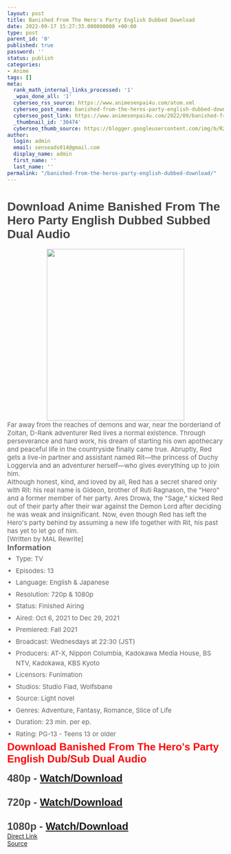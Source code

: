 ```yaml
---
layout: post
title: Banished From The Hero's Party English Dubbed Download
date: 2022-09-17 15:27:33.000000000 +00:00
type: post
parent_id: '0'
published: true
password: ''
status: publish
categories:
- Anime
tags: []
meta:
  rank_math_internal_links_processed: '1'
  _wpas_done_all: '1'
  cyberseo_rss_source: https://www.animesenpai4u.com/atom.xml
  cyberseo_post_name: banished-from-the-heros-party-english-dubbed-download
  cyberseo_post_link: https://www.animesenpai4u.com/2022/09/banished-from-heros-party-english.html
  _thumbnail_id: '30474'
  cyberseo_thumb_source: https://blogger.googleusercontent.com/img/b/R29vZ2xl/AVvXsEihfrOEknVkeOkrKt5rwcBR-27DaA51h-TpY0HUf8XV2ff8MqthkT7muigilq1n67GN0RTyRai_cVNgq1esd6b8g5pp47Bpd7DEVlszgGMyFnsFhSI74Y7ZOOPL-KFEJ7DPnAyX-LZ_vl5dnCGCmUhjoaQhWCs3LFZXLw5Hx9W-yaLf36SaXhlaoJNF/w320-h400/seputarotaku-20220917-0001.jpg
author:
  login: admin
  email: senseads014@gmail.com
  display_name: admin
  first_name: ''
  last_name: ''
permalink: "/banished-from-the-heros-party-english-dubbed-download/"
---
```

<h1 style="text-align: left"><span style="color: #444444;font-family: arial">Download Anime&nbsp;Banished From The Hero Party English Dubbed Subbed Dual Audio&nbsp;</span></h1>
<div class="separator" style="clear: both;text-align: center"><a href="https://blogger.googleusercontent.com/img/b/R29vZ2xl/AVvXsEihfrOEknVkeOkrKt5rwcBR-27DaA51h-TpY0HUf8XV2ff8MqthkT7muigilq1n67GN0RTyRai_cVNgq1esd6b8g5pp47Bpd7DEVlszgGMyFnsFhSI74Y7ZOOPL-KFEJ7DPnAyX-LZ_vl5dnCGCmUhjoaQhWCs3LFZXLw5Hx9W-yaLf36SaXhlaoJNF/s1061/seputarotaku-20220917-0001.jpg" style="margin-left: 1em;margin-right: 1em"><img border="0" data-original-height="1061" data-original-width="849" height="400" src="{{ site.baseurl }}/assets/2022/09/seputarotaku-20220917-0001.jpg" width="320" /></a></div>
<div style="border: 0px;color: #656565;, sans-serif;font-size: 15px;padding: 0px;vertical-align: baseline">Far away from the reaches of demons and war, near the borderland of Zoltan, D-Rank adventurer Red lives a normal existence. Through perseverance and hard work, his dream of starting his own apothecary and peaceful life in the countryside finally came true. Abruptly, Red gets a live-in partner and assistant named Rit—the princess of Duchy Loggervia and an adventurer herself—who gives everything up to join him.</div>
<div style="border: 0px;color: #656565;, sans-serif;font-size: 15px;padding: 0px;vertical-align: baseline">Although honest, kind, and loved by all, Red has a secret shared only with Rit: his real name is Gideon, brother of Ruti Ragnason, the "Hero" and a former member of her party. Ares Drowa, the "Sage," kicked Red out of their party after their war against the Demon Lord after deciding he was weak and insignificant. Now, even though Red has left the Hero's party behind by assuming a new life together with Rit, his past has yet to let go of him.</div>
<div style="border: 0px;color: #656565;, sans-serif;font-size: 15px;padding: 0px;vertical-align: baseline">[Written by MAL Rewrite]</div>
<div style="border: 0px;color: #656565;, sans-serif;font-size: 15px;padding: 0px;vertical-align: baseline"></div>
<div style="border: 0px;color: #656565;, sans-serif;padding: 0px;vertical-align: baseline"><b><span style="font-size: large">Information</span></b></div>
<div style="border: 0px;color: #656565;, sans-serif;font-size: 15px;padding: 0px;vertical-align: baseline"></div>
<div style="border: 0px;color: #656565;, sans-serif;font-size: 15px;padding: 0px;vertical-align: baseline">
<ul style="background-attachment: initial;background-image: initial;background-position: 0px 0px;background-size: initial;border: 0px;line-height: 1.5;margin: 0px;padding: 0px 0px 0px 20px;vertical-align: baseline">
<li style="background: 0px 0px;border: 0px;line-height: 1.5;margin: 5px 0px;padding: 0px;vertical-align: baseline">Type: TV</li>
<li style="background: 0px 0px;border: 0px;line-height: 1.5;margin: 5px 0px;padding: 0px;vertical-align: baseline">Episodes: 13</li>
<li style="background: 0px 0px;border: 0px;line-height: 1.5;margin: 5px 0px;padding: 0px;vertical-align: baseline">Language: English &amp; Japanese</li>
<li style="background: 0px 0px;border: 0px;line-height: 1.5;margin: 5px 0px;padding: 0px;vertical-align: baseline">Resolution: 720p &amp; 1080p</li>
<li style="background: 0px 0px;border: 0px;line-height: 1.5;margin: 5px 0px;padding: 0px;vertical-align: baseline">Status: Finished Airing</li>
<li style="background: 0px 0px;border: 0px;line-height: 1.5;margin: 5px 0px;padding: 0px;vertical-align: baseline">Aired: Oct 6, 2021 to Dec 29, 2021</li>
<li style="background: 0px 0px;border: 0px;line-height: 1.5;margin: 5px 0px;padding: 0px;vertical-align: baseline">Premiered: Fall 2021</li>
<li style="background: 0px 0px;border: 0px;line-height: 1.5;margin: 5px 0px;padding: 0px;vertical-align: baseline">Broadcast: Wednesdays at 22:30 (JST)</li>
<li style="background: 0px 0px;border: 0px;line-height: 1.5;margin: 5px 0px;padding: 0px;vertical-align: baseline">Producers: AT-X, Nippon Columbia, Kadokawa Media House, BS NTV, Kadokawa, KBS Kyoto</li>
<li style="background: 0px 0px;border: 0px;line-height: 1.5;margin: 5px 0px;padding: 0px;vertical-align: baseline">Licensors: Funimation</li>
<li style="background: 0px 0px;border: 0px;line-height: 1.5;margin: 5px 0px;padding: 0px;vertical-align: baseline">Studios: Studio Flad, Wolfsbane</li>
<li style="background: 0px 0px;border: 0px;line-height: 1.5;margin: 5px 0px;padding: 0px;vertical-align: baseline">Source: Light novel</li>
<li style="background: 0px 0px;border: 0px;line-height: 1.5;margin: 5px 0px;padding: 0px;vertical-align: baseline">Genres: Adventure, Fantasy, Romance, Slice of Life</li>
<li style="background: 0px 0px;border: 0px;line-height: 1.5;margin: 5px 0px;padding: 0px;vertical-align: baseline">Duration: 23 min. per ep.</li>
<li style="background: 0px 0px;border: 0px;line-height: 1.5;margin: 5px 0px;padding: 0px;vertical-align: baseline">Rating: PG-13 - Teens 13 or older</li>
</ul>
<div></div>
<div>
<div style="background-attachment: initial;background-image: initial;background-position: 0px 0px;background-size: initial;border: 0px;font-family: Hanuman, Ruda, sans-serif;padding: 0px;vertical-align: baseline"><span style="background: 0px 0px;border: 0px;font-family: arial;padding: 0px;vertical-align: baseline"><span style="background: 0px 0px;border: 0px;font-size: x-large;padding: 0px;vertical-align: baseline"><b style="background: 0px 0px;border: 0px;padding: 0px;vertical-align: baseline"><span style="background: 0px 0px;border: 0px;padding: 0px;vertical-align: baseline"><span style="background: 0px 0px;border: 0px;color: red;padding: 0px;vertical-align: baseline">Download Banished From The Hero's Party English Dub/Sub Dual Audio&nbsp;</span></span></b></span></span></div>
<div style="background-attachment: initial;background-image: initial;background-position: 0px 0px;background-size: initial;border: 0px;color: #444444;font-family: arial;padding: 0px;vertical-align: baseline"></div>
<div style="background-attachment: initial;background-image: initial;background-position: 0px 0px;background-size: initial;border: 0px;font-family: arial;padding: 0px;vertical-align: baseline"><span style="background: 0px 0px;border: 0px;padding: 0px;vertical-align: baseline"><span style="background: 0px 0px;border: 0px;padding: 0px;vertical-align: baseline"><span style="background: 0px 0px;border: 0px;padding: 0px;vertical-align: baseline"><span style="background: 0px 0px;border: 0px;color: #2b00fe;padding: 0px;vertical-align: baseline"><br /></span></span></span></span></div>
<div style="background-attachment: initial;background-image: initial;background-position: 0px 0px;background-size: initial;border: 0px;color: #444444;font-family: arial;padding: 0px;vertical-align: baseline"><span style="background: 0px 0px;border: 0px;padding: 0px;vertical-align: baseline"><span style="background: 0px 0px;border: 0px;font-size: x-large;padding: 0px;vertical-align: baseline"><b style="background: 0px 0px;border: 0px;padding: 0px;vertical-align: baseline"><span style="background: 0px 0px;border: 0px;padding: 0px;vertical-align: baseline">480p - <a href="https://mega.nz/folder/DAQzzZ7S#VSse1ThOD6BeQAshFS3QDA" target="_blank" rel="noopener">Watch/Download</a>&nbsp;</span></b></span></span></div>
<div style="background-attachment: initial;background-image: initial;background-position: 0px 0px;background-size: initial;border: 0px;color: #444444;font-family: arial;padding: 0px;vertical-align: baseline"><span style="background: 0px 0px;border: 0px;padding: 0px;vertical-align: baseline"><span style="background: 0px 0px;border: 0px;font-size: x-large;padding: 0px;vertical-align: baseline"><b style="background: 0px 0px;border: 0px;padding: 0px;vertical-align: baseline"><span style="background: 0px 0px;border: 0px;padding: 0px;vertical-align: baseline"><br /></span></b></span></span></div>
<div style="background-attachment: initial;background-image: initial;background-position: 0px 0px;background-size: initial;border: 0px;color: #444444;font-family: arial;padding: 0px;vertical-align: baseline"></div>
<div style="background-attachment: initial;background-image: initial;background-position: 0px 0px;background-size: initial;border: 0px;color: #444444;font-family: arial;padding: 0px;vertical-align: baseline"><span style="background: 0px 0px;border: 0px;padding: 0px;vertical-align: baseline"><span style="background: 0px 0px;border: 0px;font-size: x-large;padding: 0px;vertical-align: baseline"><b style="background: 0px 0px;border: 0px;padding: 0px;vertical-align: baseline"><span style="background: 0px 0px;border: 0px;padding: 0px;vertical-align: baseline">720p - <a href="https://mega.nz/folder/DAQzzZ7S#VSse1ThOD6BeQAshFS3QDA" target="_blank" rel="noopener">Watch/Download</a>&nbsp;</span></b></span></span></div>
<div style="background-attachment: initial;background-image: initial;background-position: 0px 0px;background-size: initial;border: 0px;color: #444444;font-family: arial;padding: 0px;vertical-align: baseline"><span style="background: 0px 0px;border: 0px;padding: 0px;vertical-align: baseline"><span style="background: 0px 0px;border: 0px;font-size: x-large;padding: 0px;vertical-align: baseline"><b style="background: 0px 0px;border: 0px;padding: 0px;vertical-align: baseline"><span style="background: 0px 0px;border: 0px;padding: 0px;vertical-align: baseline"><br /></span></b></span></span></div>
<div style="background-attachment: initial;background-image: initial;background-position: 0px 0px;background-size: initial;border: 0px;color: #444444;font-family: arial;padding: 0px;vertical-align: baseline"></div>
<div style="background-attachment: initial;background-image: initial;background-position: 0px 0px;background-size: initial;border: 0px;color: #444444;font-family: arial;padding: 0px;vertical-align: baseline"><span style="background: 0px 0px;border: 0px;padding: 0px;vertical-align: baseline"><span style="background: 0px 0px;border: 0px;font-size: x-large;padding: 0px;vertical-align: baseline"><b style="background: 0px 0px;border: 0px;padding: 0px;vertical-align: baseline"><span style="background: 0px 0px;border: 0px;padding: 0px;vertical-align: baseline">1080p - <a href="https://mega.nz/folder/DAQzzZ7S#VSse1ThOD6BeQAshFS3QDA" target="_blank" rel="noopener">Watch/Download</a></span></b></span></span></div>
</div>
</div>
<div class="divbtn"> <a href="https://handymansurrender.com/fihup8buzv?key=94550f7ce39444073321dde3b8782f97" class="btn"><i class="fa fa-download"></i> Direct Link</a> <br /><a href="https://www.animesenpai4u.com/2022/09/banished-from-heros-party-english.html">Source</a> </div>
